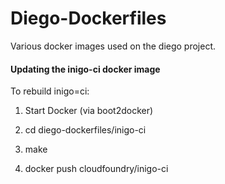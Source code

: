 # Diego-Dockerfiles

Various docker images used on the diego project.


#### Updating the inigo-ci docker image

To rebuild inigo=ci:

1. Start Docker (via boot2docker)

1. cd diego-dockerfiles/inigo-ci

1. make

1. docker push cloudfoundry/inigo-ci
